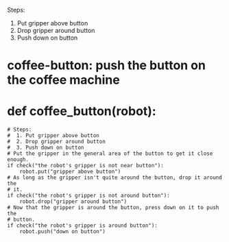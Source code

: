 

Steps:
  1. Put gripper above button
  2. Drop gripper around button
  3. Push down on button

# coffee-button: push the button on the coffee machine
# def coffee_button(robot):
    # Steps:
    #  1. Put gripper above button
    #  2. Drop gripper around button
    #  3. Push down on button
    # Put the gripper in the general area of the button to get it close enough.
    if check("the robot's gripper is not near button"):
        robot.put("gripper above button")
    # As long as the gripper isn't quite around the button, drop it around the
    # it.
    if check("the robot's gripper is not around button"):
        robot.drop("gripper around button")
    # Now that the gripper is around the button, press down on it to push the
    # button.
    if check("the robot's gripper is around button"):
        robot.push("down on button")
